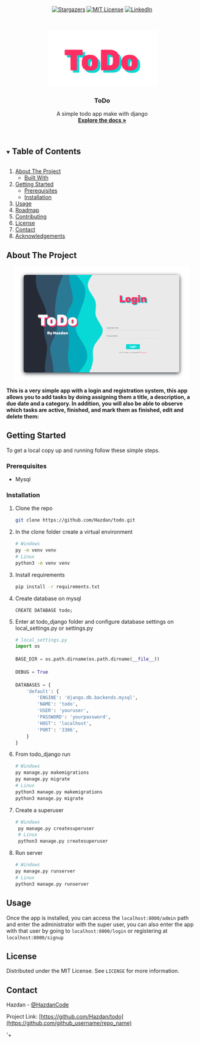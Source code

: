 <center>

[![Stargazers][stars-shield]][stars-url]
[![MIT License][license-shield]][license-url]
[![LinkedIn][linkedin-shield]][linkedin-url]

</center>

<!-- PROJECT LOGO -->
<br />
<p align="center">
  <a href="https://github.com/Hazdan/todo">
    <img src="./todo_django/todo/static/images/logo.png" alt="Logo" height="150">
  </a>

  <h3 align="center">ToDo</h3>

  <p align="center">
    A simple todo app make with django
    <br />
    <a href="https://github.com/Hazdan/todo"><strong>Explore the docs »</strong></a>
    <br />
    <br />
  </p>
</p>



<!-- TABLE OF CONTENTS -->
<details open="open">
  <summary><h2 style="display: inline-block">Table of Contents</h2></summary>
  <ol>
    <li>
      <a href="#about-the-project">About The Project</a>
      <ul>
        <li><a href="#built-with">Built With</a></li>
      </ul>
    </li>
    <li>
      <a href="#getting-started">Getting Started</a>
      <ul>
        <li><a href="#prerequisites">Prerequisites</a></li>
        <li><a href="#installation">Installation</a></li>
      </ul>
    </li>
    <li><a href="#usage">Usage</a></li>
    <li><a href="#roadmap">Roadmap</a></li>
    <li><a href="#contributing">Contributing</a></li>
    <li><a href="#license">License</a></li>
    <li><a href="#contact">Contact</a></li>
    <li><a href="#acknowledgements">Acknowledgements</a></li>
  </ol>
</details>



<!-- ABOUT THE PROJECT -->
## About The Project

<center>
<img src="./todo_django/todo/static/images/screen.png" alt="Logo" height="300">

</center>

**This is a very simple app with a login and registration system, this app allows you to add tasks by doing assigning them a title, a description, a due date and a category.
In addition, you will also be able to observe which tasks are active, finished, and mark them as finished, edit and delete them:**



<!-- GETTING STARTED -->
## Getting Started

To get a local copy up and running follow these simple steps.

### Prerequisites
* Mysql

### Installation

1. Clone the repo
   ```sh
   git clone https://github.com/Hazdan/todo.git
   ```
2. In the clone folder create a virtual environment

   ```sh
   # Windows
   py -m venv venv
   # Linux
   python3 -m venv venv
   ```
3. Install requirements

    ```sh
   pip install -r requirements.txt
   ```
4. Create database on mysql
    ```mysql
    CREATE DATABASE todo;
    ```
5. Enter at todo_django folder and configure database settings on local_settings.py or settings.py
    ```py
    # local_settings.py
   import os

    BASE_DIR = os.path.dirname(os.path.dirname(__file__))

    DEBUG = True

    DATABASES = {
        'default': {
            'ENGINE': 'django.db.backends.mysql',
            'NAME': 'todo',
            'USER': 'youruser',
            'PASSWORD': 'yourpassword',
            'HOST': 'localhost',
            'PORT': '3306',
        }
    }
   ```
6. From todo_django run
    ```sh
    # Windows
    py manage.py makemigrations
    py manage.py migrate
    # Linux
    python3 manage.py makemigrations
    python3 manage.py migrate
    ```
7. Create a superuser
   ```sh
   # Windows
    py manage.py createsuperuser
    # Linux
    python3 manage.py createsuperuser
    ```
8. Run server
    ```sh
   # Windows
    py manage.py runserver
    # Linux
    python3 manage.py runserver
    ```

<!-- USAGE EXAMPLES -->
## Usage

Once the app is installed, you can access the `localhost:8000/admin` path and enter the administrator with the super user, you can also enter the app with that user by going to `localhost:8000/login` or registering at `localhost:8000/signup`


<!-- LICENSE -->
## License

Distributed under the MIT License. See `LICENSE` for more information.



<!-- CONTACT -->
## Contact

Hazdan - [@HazdanCode](https://twitter.com/HazdanCode)

Project Link: [https://github.com/Hazdan/todo](https://github.com/github_username/repo_name)


[stars-shield]: https://img.shields.io/github/stars/Hazdan/todo.svg?style=for-the-badge
[stars-url]: https://github.com/Hazdan/repo/stargazers
[license-shield]: https://img.shields.io/github/license/github_username/repo.svg?style=for-the-badge
[license-url]: https://github.com/Hazdan/todo/blob/master/LICENSE
[linkedin-shield]: https://img.shields.io/badge/-LinkedIn-black.svg?style=for-the-badge&logo=linkedin&colorB=555
[linkedin-url]: https://linkedin.com/in/github_username
'+
